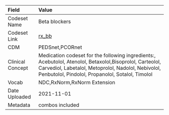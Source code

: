 |Field            |Value                                                                                                                                                                                                              |
|:----------------|:------------------------------------------------------------------------------------------------------------------------------------------------------------------------------------------------------------------|
|Codeset Name     |Beta blockers                                                                                                                                                                                                      |
|Codeset Link     |[rx_bb](https://github.com/PEDSnet/Variable-Dictionary/blob/main/drugs/rx_bb.csv)                                                                                                                                  |
|CDM              |PEDSnet,PCORnet                                                                                                                                                                                                    |
|Clinical Concept |Medication codeset for the following ingredients:, Acebutolol, Atenolol, Betaxolol,Bisoprolol, Carteolol, Carvediol, Labetalol, Metoprolol, Nadolol, Nebivolol, Penbutolol, Pindolol, Propanolol, Sotalol, Timolol |
|Vocab            |NDC,RxNorm,RxNorm Extension                                                                                                                                                                                        |
|Date Uploaded    |2021-11-01                                                                                                                                                                                                         |
|Metadata         |combos included                                                                                                                                                                                                    |
